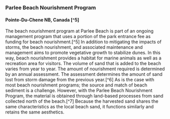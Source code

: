 ### Parlee Beach Nourishment Program 
#### Pointe-Du-Chene NB, Canada [^5]

The beach nourishment program at Parlee Beach is part of an ongoing management program that uses a portion of the park entrance fee as funding for beach nourishment.[^5] In addition to mitigating the impacts of storms, the beach nourishment, and associated maintenance and management aims to promote vegetative growth to stabilize dunes. In this way, beach nourishment provides a habitat for marine animals as well as a recreation area for visitors. The volume of sand that is added to the beach varies from year to year. The amount of nourishment required is determined by an annual assessment. The assessment determines the amount of sand lost from storm damage from the previous year.[^6] As is the case with most beach nourishment programs; the source and match of beach sediment is a challenge. However, with the Parlee Beach Nourishment Program, the material is obtained through land-based processes from sand collected north of the beach.[^7] Because the harvested sand shares the same characteristics as the local beach sand, it functions similarly and retains the same aesthetics.
